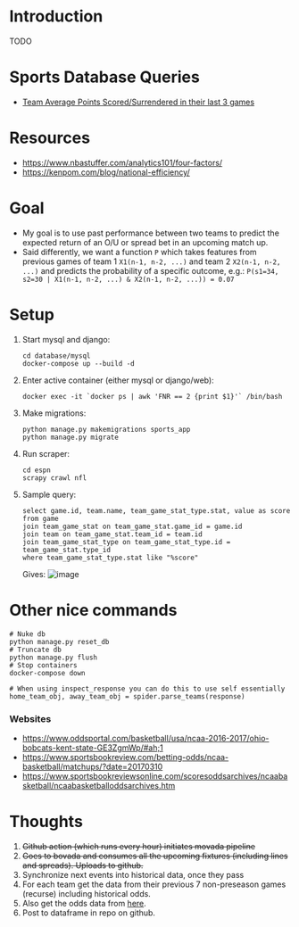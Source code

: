 # Introduction

TODO

# Sports Database Queries
* [Team Average Points Scored/Surrendered in their last 3 games](https://sportsdatabase.com/nba/query?output=default&sdql=date%2C+1*round%28A%28points%2C+N%3D3%29%2C+2%29%2C+1*round%28A%28o%3Apoints%2C+N%3D3%29%2C+2%29+%40+team+and+season%3E2005&submit=++S+D+Q+L+%21++)

# Resources
* https://www.nbastuffer.com/analytics101/four-factors/
* https://kenpom.com/blog/national-efficiency/

# Goal
* My goal is to use past performance between two teams to predict the expected return of an O/U or spread bet in an upcoming match up.
* Said differently, we want a function `P` which takes features from previous games of team 1 `X1(n-1, n-2, ...)` and team 2 `X2(n-1, n-2, ...)` and predicts the probability of a specific outcome, e.g.: `P(s1=34, s2=30 | X1(n-1, n-2, ...) & X2(n-1, n-2, ...)) = 0.07`

# Setup
1. Start mysql and django:
    ```
    cd database/mysql
    docker-compose up --build -d
    ```
2. Enter active container (either mysql or django/web):
    ```
    docker exec -it `docker ps | awk 'FNR == 2 {print $1}'` /bin/bash
    ```
3. Make migrations:
    ```
    python manage.py makemigrations sports_app
    python manage.py migrate
    ```
4. Run scraper:
    ```
    cd espn
    scrapy crawl nfl
    ```
5. Sample query:
    ```
    select game.id, team.name, team_game_stat_type.stat, value as score from game
    join team_game_stat on team_game_stat.game_id = game.id
    join team on team_game_stat.team_id = team.id
    join team_game_stat_type on team_game_stat_type.id = team_game_stat.type_id
    where team_game_stat_type.stat like "%score"
    ```
   Gives:
   ![image](https://user-images.githubusercontent.com/29719483/136532863-d655e02b-95de-475a-8600-80ef361c0c24.png)

# Other nice commands
```
# Nuke db
python manage.py reset_db
# Truncate db
python manage.py flush
# Stop containers
docker-compose down

# When using inspect_response you can do this to use self essentially
home_team_obj, away_team_obj = spider.parse_teams(response)

```

### Websites
* https://www.oddsportal.com/basketball/usa/ncaa-2016-2017/ohio-bobcats-kent-state-GE3ZgmWp/#ah;1
* https://www.sportsbookreview.com/betting-odds/ncaa-basketball/matchups/?date=20170310
* https://www.sportsbookreviewsonline.com/scoresoddsarchives/ncaabasketball/ncaabasketballoddsarchives.htm


# Thoughts
1. ~~Github action (which runs every hour) initiates movada pipeline~~
2. ~~Goes to bovada and consumes all the upcoming fixtures (including lines and spreads). Uploads to github.~~
3. Synchronize next events into historical data, once they pass
4. For each team get the data from their previous 7 non-preseason games (recurse) including historical odds. 
5. Also get the odds data from [here](https://github.com/JeMorriso/PySBR).
6. Post to dataframe in repo on github. 